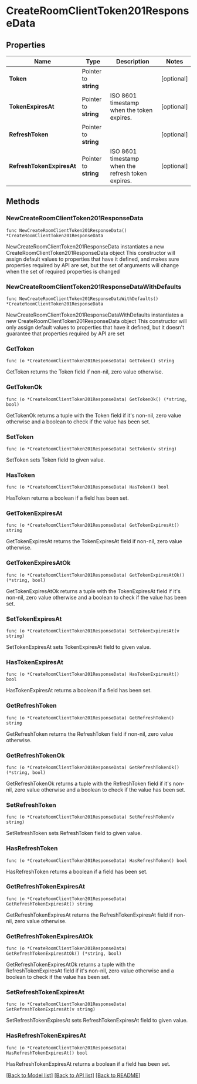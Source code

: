 # CreateRoomClientToken201ResponseData

## Properties

Name | Type | Description | Notes
------------ | ------------- | ------------- | -------------
**Token** | Pointer to **string** |  | [optional] 
**TokenExpiresAt** | Pointer to **string** | ISO 8601 timestamp when the token expires. | [optional] 
**RefreshToken** | Pointer to **string** |  | [optional] 
**RefreshTokenExpiresAt** | Pointer to **string** | ISO 8601 timestamp when the refresh token expires. | [optional] 

## Methods

### NewCreateRoomClientToken201ResponseData

`func NewCreateRoomClientToken201ResponseData() *CreateRoomClientToken201ResponseData`

NewCreateRoomClientToken201ResponseData instantiates a new CreateRoomClientToken201ResponseData object
This constructor will assign default values to properties that have it defined,
and makes sure properties required by API are set, but the set of arguments
will change when the set of required properties is changed

### NewCreateRoomClientToken201ResponseDataWithDefaults

`func NewCreateRoomClientToken201ResponseDataWithDefaults() *CreateRoomClientToken201ResponseData`

NewCreateRoomClientToken201ResponseDataWithDefaults instantiates a new CreateRoomClientToken201ResponseData object
This constructor will only assign default values to properties that have it defined,
but it doesn't guarantee that properties required by API are set

### GetToken

`func (o *CreateRoomClientToken201ResponseData) GetToken() string`

GetToken returns the Token field if non-nil, zero value otherwise.

### GetTokenOk

`func (o *CreateRoomClientToken201ResponseData) GetTokenOk() (*string, bool)`

GetTokenOk returns a tuple with the Token field if it's non-nil, zero value otherwise
and a boolean to check if the value has been set.

### SetToken

`func (o *CreateRoomClientToken201ResponseData) SetToken(v string)`

SetToken sets Token field to given value.

### HasToken

`func (o *CreateRoomClientToken201ResponseData) HasToken() bool`

HasToken returns a boolean if a field has been set.

### GetTokenExpiresAt

`func (o *CreateRoomClientToken201ResponseData) GetTokenExpiresAt() string`

GetTokenExpiresAt returns the TokenExpiresAt field if non-nil, zero value otherwise.

### GetTokenExpiresAtOk

`func (o *CreateRoomClientToken201ResponseData) GetTokenExpiresAtOk() (*string, bool)`

GetTokenExpiresAtOk returns a tuple with the TokenExpiresAt field if it's non-nil, zero value otherwise
and a boolean to check if the value has been set.

### SetTokenExpiresAt

`func (o *CreateRoomClientToken201ResponseData) SetTokenExpiresAt(v string)`

SetTokenExpiresAt sets TokenExpiresAt field to given value.

### HasTokenExpiresAt

`func (o *CreateRoomClientToken201ResponseData) HasTokenExpiresAt() bool`

HasTokenExpiresAt returns a boolean if a field has been set.

### GetRefreshToken

`func (o *CreateRoomClientToken201ResponseData) GetRefreshToken() string`

GetRefreshToken returns the RefreshToken field if non-nil, zero value otherwise.

### GetRefreshTokenOk

`func (o *CreateRoomClientToken201ResponseData) GetRefreshTokenOk() (*string, bool)`

GetRefreshTokenOk returns a tuple with the RefreshToken field if it's non-nil, zero value otherwise
and a boolean to check if the value has been set.

### SetRefreshToken

`func (o *CreateRoomClientToken201ResponseData) SetRefreshToken(v string)`

SetRefreshToken sets RefreshToken field to given value.

### HasRefreshToken

`func (o *CreateRoomClientToken201ResponseData) HasRefreshToken() bool`

HasRefreshToken returns a boolean if a field has been set.

### GetRefreshTokenExpiresAt

`func (o *CreateRoomClientToken201ResponseData) GetRefreshTokenExpiresAt() string`

GetRefreshTokenExpiresAt returns the RefreshTokenExpiresAt field if non-nil, zero value otherwise.

### GetRefreshTokenExpiresAtOk

`func (o *CreateRoomClientToken201ResponseData) GetRefreshTokenExpiresAtOk() (*string, bool)`

GetRefreshTokenExpiresAtOk returns a tuple with the RefreshTokenExpiresAt field if it's non-nil, zero value otherwise
and a boolean to check if the value has been set.

### SetRefreshTokenExpiresAt

`func (o *CreateRoomClientToken201ResponseData) SetRefreshTokenExpiresAt(v string)`

SetRefreshTokenExpiresAt sets RefreshTokenExpiresAt field to given value.

### HasRefreshTokenExpiresAt

`func (o *CreateRoomClientToken201ResponseData) HasRefreshTokenExpiresAt() bool`

HasRefreshTokenExpiresAt returns a boolean if a field has been set.


[[Back to Model list]](../README.md#documentation-for-models) [[Back to API list]](../README.md#documentation-for-api-endpoints) [[Back to README]](../README.md)


